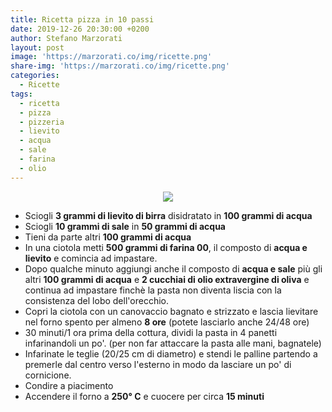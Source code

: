 ```yaml
---
title: Ricetta pizza in 10 passi
date: 2019-12-26 20:30:00 +0200
author: Stefano Marzorati
layout: post
image: 'https://marzorati.co/img/ricette.png'
share-img: 'https://marzorati.co/img/ricette.png'
categories:
  - Ricette
tags:
  - ricetta
  - pizza
  - pizzeria
  - lievito
  - acqua
  - sale
  - farina
  - olio
---
```

<p align="center">
  <img src="https://marzorati.co/img/post/pizza.jpg">
</p>   

* Sciogli **3 grammi di lievito di birra** disidratato in **100 grammi di acqua**
* Sciogli **10 grammi di sale** in **50 grammi di acqua**
* Tieni da parte altri **100 grammi di acqua**
* In una ciotola metti **500 grammi di farina 00**, il composto di **acqua e lievito** e comincia ad impastare.
* Dopo qualche minuto aggiungi anche il composto di **acqua e sale** più gli altri **100 grammi di acqua** e **2 cucchiai di olio extravergine di oliva** e continua ad impastare finchè la pasta non diventa liscia con la consistenza del lobo dell'orecchio.
* Copri la ciotola con un canovaccio bagnato e strizzato e lascia lievitare nel forno spento per almeno **8 ore** (potete lasciarlo anche 24/48 ore)
* 30 minuti/1 ora prima della cottura, dividi la pasta in 4 panetti infarinandoli un po'. (per non far attaccare la pasta alle mani, bagnatele)
* Infarinate le teglie (20/25 cm di diametro) e stendi le palline partendo a premerle dal centro verso l'esterno in modo da lasciare un po' di cornicione.
* Condire a piacimento
* Accendere il forno a **250° C** e cuocere per circa **15 minuti**